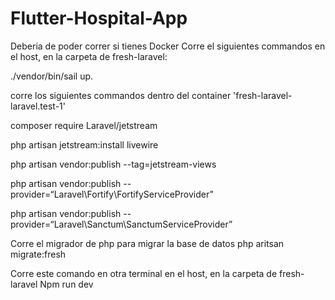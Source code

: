 # Flutter-Hospital-App

Deberia de poder correr si tienes Docker
Corre el siguientes commandos en el host, en la carpeta de fresh-laravel:

./vendor/bin/sail up. 

corre los siguientes commandos dentro del container 'fresh-laravel-laravel.test-1'

composer require Laravel/jetstream

php artisan jetstream:install livewire

php artisan vendor:publish --tag=jetstream-views

php artisan vendor:publish --provider=“Laravel\Fortify\FortifyServiceProvider”

php artisan vendor:publish --provider=“Laravel\Sanctum\SanctumServiceProvider”


Corre el migrador de php para migrar la base de datos
php aritsan migrate:fresh

Corre este comando en otra terminal en el host, en la carpeta de fresh-laravel
Npm run dev 
